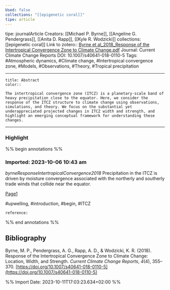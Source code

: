 ```yaml
---
Used: false
collections: "[[epigenetic coral]]"
tipe: article
---
```

tipe: journalArticle
Creators: [[Michael P. Byrne]], [[Angeline G. Pendergrass]], [[Anita D. Rapp]], [[Kyle R. Wodzicki]]
collections: [[epigenetic coral]]
Link to zotero:: [Byrne et al_2018_Response of the Intertropical Convergence Zone to Climate Change.pdf](zotero://select/library/items/N4CACBSA)
Journal: Current Climate Change Reports
DOI: 10.1007/s40641-018-0110-5
Tags: #Atmospheric dynamics, #Climate change, #Intertropical convergence zone, #Models, #Observations, #Theory, #Tropical precipitation

---
```ad-note
title: Abstract
color:: 

The intertropical convergence zone (ITCZ) is a planetary-scale band of heavy precipitation close to the equator. Here, we consider the response of the ITCZ structure to climate change using observations, simulations, and theory. We focus on the substantial yet underappreciated projected changes in ITCZ width and strength, and highlight an emerging conceptual framework for understanding these changes.

```

---
### Highlight

%% begin annotations %%



### Imported: 2023-10-06 10:43 am

*byrneResponseIntertropicalConvergence2018*
	Precipitation in the ITCZ is driven by moisture convergence associated with the northerly and southerly trade winds that collide near the equator. 
	
[Page1](zotero://open-pdf/library/items/N4CACBSA?page=1&a=5MB4IH9R)
	
	
#upwelling, #introduction, #begin, #ITCZ
	
	
	reference:






%% end annotations %%

## Bibliography

Byrne, M. P., Pendergrass, A. G., Rapp, A. D., & Wodzicki, K. R. (2018). Response of the Intertropical Convergence Zone to Climate Change: Location, Width, and Strength. _Current Climate Change Reports_, _4_(4), 355–370. [https://doi.org/10.1007/s40641-018-0110-5](https://doi.org/10.1007/s40641-018-0110-5)

%% Import Date: 2023-10-11T17:03:23.634+02:00 %%

